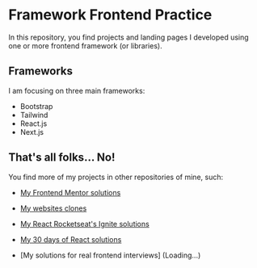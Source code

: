 # Framework Frontend Practice

In this repository, you find projects and landing pages I developed using one or more frontend framework (or libraries).

## Frameworks

I am focusing on three main frameworks:

- Bootstrap
- Tailwind
- React.js
- Next.js

## That's all folks... No!

You find more of my projects in other repositories of mine, such:

- [My Frontend Mentor solutions](https://github.com/jvmdo/frontend-mentor-challenges)

- [My websites clones](https://github.com/jvmdo/clones-frontend-practice)

- [My React Rocketseat's Ignite solutions](https://github.com/jvmdo/rocketseat-ignite)

- [My 30 days of React solutions](https://github.com/jvmdo/30-days-of-react)

- [My solutions for real frontend interviews] (Loading...)
